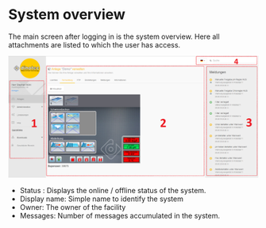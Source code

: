 # System overview

The main screen after logging in is the system overview.
Here all attachments are listed to which the user has access.

![image alt text](../assets/overview.png)

+ Status : Displays the online / offline status of the system.
+ Display name: Simple name to identify the system
+ Owner: The owner of the facility
+ Messages:      Number of messages accumulated in the system.